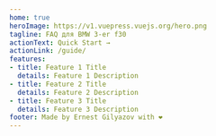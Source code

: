 ```yaml
---
home: true
heroImage: https://v1.vuepress.vuejs.org/hero.png
tagline: FAQ для BMW 3-er f30
actionText: Quick Start →
actionLink: /guide/
features:
- title: Feature 1 Title
  details: Feature 1 Description
- title: Feature 2 Title
  details: Feature 2 Description
- title: Feature 3 Title
  details: Feature 3 Description
footer: Made by Ernest Gilyazov with ❤️
---
```

